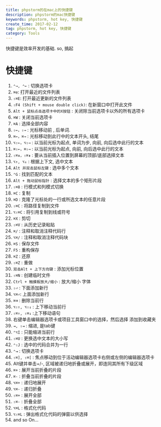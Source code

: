 ```yaml
---
title: phpstorm的在mac上的快捷键
description: phpstorm的mac快捷键
keywords: phpstorm, hot key, 快捷键
create_time: 2017-02-12
tag: phpstorm, hot key, 快捷键
category: Tools
---
```


快捷键是效率开发的基础. 
so, 搞起

# 快捷键
1. `⌃→, ⌃←` : 切换选项卡
2. `⌘e`: 打开最近的文件列表
3. `⇧⌘E`: 打开最近更新的文件列表
4. `⇧F4 (Shift + mouse double click)`: 在新窗口中打开此文件
5. `Alt + 鼠标点击选项卡中的X按钮` : 关闭除当前选项卡以外的所有选项卡
6. `⌘W` : 关闭当前选项卡
7. `⌘A` : 选择全部内容
8. `⇧←，⇧→` : 光标移动前 , 后单词.
9. `⌘←，⌘→` : 光标移动到此行中的文本开头, 结尾
8. `⌥⇧←，⌥⇧→` : 以当前光标为起点, 单词为步, 向前, 向后选中此行的文本
9. `⌘⇧←，⌘⇧→` : 以当前光标为起点, 向前, 向后选中此行的文本
10. `⇧⌘⇞，⇧⌘⇟` : 要从当前插入位置到屏幕的顶部/底部选择文本
11. `⌥↑, ⌥↓` : 根据上下文, 选中文本
12. `Alt 并双击鼠标左键` : 选中多个文本
13. `⌃G` : 找到匹配的文本
14. `Alt + 拖动鼠标指针` : 选择文本的多个矩形片段
15. `⇧⌘8` : 行模式和列模式切换
16. `⌘C` : 复制
17. `⌘D` : 克隆了光标处的一行或所选文本的任意片段
18. `⇧⌘C` : 将路径复制到文件
19. `⌥⇧⌘C` : 将引用复制到线或符号
20. `⌘X` : 剪切
21. `⇧⌘V` : 从历史记录粘贴
22. `⌘/` : 注释和取消注释代码行
23. `⌥⌘/` : 注释和取消注释代码块
24. `⌘S` : 保存文件
25. `F5` : 重构保存
26. `⌘Z` : 还原
27. `⇧⌘Z` : 重做
28. `双击Alt + 上下方向键` : 添加光标位置
29. `⇧⌘N` : 创建临时文件
30. `Ctrl + 触摸板放大/缩小` : 放大/缩小 字体
31. `⇧⏎` : 下面添加新行
32. `⌥⌘⏎`: 上面添加新行
33. `⌘⌫` : 删除当前行
34. `⌥⇧↑, ⌥⇧↓` : 上下移动当前行
35. `⇧⌘↑, ⇧⌘↓` :上下移动语句
36. 右键单击编辑器选项卡或项目工具窗口中的选择，然后选择 添加到收藏夹
37. `⇥, ⇧⇥` : 缩进, 是tab键
38. `⌃⌥I` : 只能缩进当前行
39. `⇧⌘U` : 更换选中文本的大小写
40. `⌃⇧J` : 选中的代码合并为一行
41. `⌃⇥` : 切换选项卡
42. `⇧⌘], ⇧⌘[` : 焦点移动到位于活动编辑器选项卡右侧或左侧的编辑器选项卡
1. Alt键并单击+/-, 区域被递归地折叠或展开，即连同其所有下级区域
2. `⌘+` : 展开当前折叠的片段
3. `⌘-` : 折叠当前折叠的片段
4. `⌥⌘+` : 递归地展开
5. `⌥⌘-` : 递归折叠
6. `⇧⌘+` : 展开全部
7. `⇧⌘-` : 折叠全部
1. `⌥⌘L` : 格式化代码
2. `⌥⇧⌘L` : 弹出格式化代码的弹窗以供选择
3. and so On...





